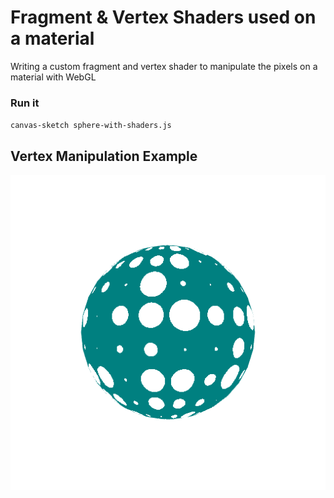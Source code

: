 # Fragment & Vertex Shaders used on a material

Writing a custom fragment and vertex shader to manipulate the pixels on a material with WebGL

### Run it

`canvas-sketch sphere-with-shaders.js`

## Vertex Manipulation Example

![Vertex Manipulation on Sphere Geometry](sphere.gif)
